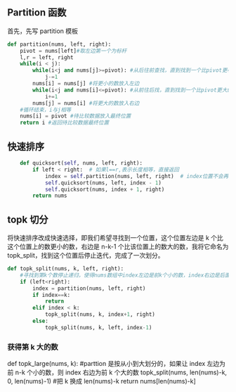 ## Partition 函数

首先，先写 partition 模板

```python
def partition(nums, left, right):
    pivot = nums[left]#取左边第一个为标杆
    l,r = left, right
    while(i < j):
        while(i<j and nums[j]>=pivot): #从后往前查找，直到找到一个比pivot更小的数
            j-=1
        nums[i] = nums[j] #将更小的数放入左边
        while(i<j and nums[i]<=pivot): #从前往后找，直到找到一个比pivot更大的数
            i+=1
        nums[j] = nums[i] #将更大的数放入右边
    #循环结束，i与j相等
    nums[i] = pivot #待比较数据放入最终位置
    return i #返回待比较数据最终位置
```

## 快速排序

```python
    def quicksort(self, nums, left, right):
        if left < right:  # 如果l==r,表示长度相等，直接返回
            index = self.partition(nums, left, right)  # index位置不会再变，重新划分分区递归调用
            self.quicksort(nums, left, index - 1)
            self.quicksort(nums, index + 1, right)
        return nums
```

## topk 切分

将快速排序改成快速选择，即我们希望寻找到一个位置，这个位置左边是 k 个比这个位置上的数更小的数，右边是 n-k-1 个比该位置上的数大的数，我将它命名为 topk_split，找到这个位置后停止迭代，完成了一次划分。

```python
def topk_split(nums, k, left, right):
    #寻找到第k个数停止递归，使得nums数组中index左边是前k个小的数，index右边是后面n-k个大的数
    if (left<right):
        index = partition(nums, left, right)
        if index==k:
            return
        elif index < k:
            topk_split(nums, k, index+1, right)
        else:
            topk_split(nums, k, left, index-1)
```

### 获得第 k 大的数

def topk_large(nums, k):
#parttion 是按从小到大划分的，如果让 index 左边为前 n-k 个小的数，则 index 右边为前 k 个大的数
topk_split(nums, len(nums)-k, 0, len(nums)-1) #把 k 换成 len(nums)-k
return nums[len(nums)-k]
